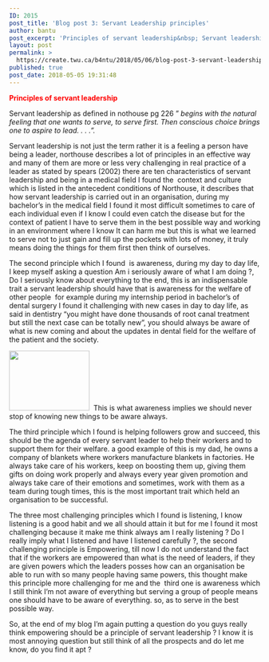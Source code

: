 ```yaml
---
ID: 2015
post_title: 'Blog post 3: Servant Leadership principles'
author: bantu
post_excerpt: 'Principles of servant leadership&nbsp; Servant leadership as defined in nothouse pg 226 &rdquo; begins with the natural feeling that one &hellip; <a href="https://create.twu.ca/b4ntu/2018/05/06/blog-post-3-servant-leadership-principles/"><span>Continue reading &gt;<span>Blog post 3: Servant Leadership principles</span></span></a>'
layout: post
permalink: >
  https://create.twu.ca/b4ntu/2018/05/06/blog-post-3-servant-leadership-principles/
published: true
post_date: 2018-05-05 19:31:48
---
```

<span style="color: #ff0000"><strong>Principles of servant leadership </strong></span>

Servant leadership as defined in nothouse pg 226 &#8221; <em>begins with the natural feeling that one wants to </em><em>serve, to serve first. Then conscious choice brings one to aspire to </em><em>lead. . . .&#8221;.</em>

Servant leadership is not just the term rather it is a feeling a person have being a leader, northouse describes a lot of principles in an effective way and many of them are more or less very challenging in real practice of a leader as stated by spears (2002) there are ten characteristics of servant leadership and being in a medical field I found the  context and culture which is listed in the antecedent conditions of Northouse, it describes that how servant leadership is carried out in an organisation, during my bachelor&#8217;s in the medical field I found it most difficult sometimes to care of each individual even if I know I could even catch the disease but for the context of patient I have to serve them in the best possible way and working in an environment where I know It can harm me but this is what we learned to serve not to just gain and fill up the pockets with lots of money, it truly means doing the things for them first then think of ourselves.

The second principle which I found  is awareness, during my day to day life, I keep myself asking a question Am i seriously aware of what I am doing ?, Do I seriously know about everything to the end, this is an indispensable trait a servant leadership should have that is awareness for the welfare of other people  for example during my internship period in bachelor&#8217;s of dental surgery I found it challenging with new cases in day to day life, as said in dentistry &#8220;you might have done thousands of root canal treatment but still the next case can be totally new&#8221;, you should always be aware of what is new coming and about the updates in dental field for the welfare of the patient and the society.

<img class="" src="https://images.unsplash.com/photo-1494178270175-e96de2971df9?ixlib=rb-0.3.5&amp;q=80&amp;fm=jpg&amp;crop=entropy&amp;cs=tinysrgb&amp;w=400&amp;fit=max&amp;ixid=eyJhcHBfaWQiOjM1Nzl9&amp;s=c3ebe06c1a99e3a8d7326e13948f97db" width="161" height="120" />  This is what awareness implies we should never stop of knowing new things to be aware always.

The third principle which I found is helping followers grow and succeed, this should be the agenda of every servant leader to help their workers and to support them for their welfare. a good example of this is my dad, he owns a company of blankets where workers manufacture blankets in factories. He always take care of his workers, keep on boosting them up, giving them gifts on doing work properly and always every year given promotion and always take care of their emotions and sometimes, work with them as a team during tough times, this is the most important trait which held an organisation to be successful.

The three most challenging principles which I found is listening, I know listening is a good habit and we all should attain it but for me I found it most challenging because it make me think always am I really listening ? Do I really imply what I listened and have I listened carefully ?, the second challenging principle is Empowering, till now I do not understand the fact that if the workers are empowered than what is the need of leaders, if they are given powers which the leaders posses how can an organisation be able to run with so many people having same powers, this thought make this principle more challenging for me and the  third one is awareness which I still think I&#8217;m not aware of everything but serving a group of people means one should have to be aware of everything. so, as to serve in the best possible way.

So, at the end of my blog I&#8217;m again putting a question do you guys really think empowering should be a principle of servant leadership ? I know it is most annoying question but still think of all the prospects and do let me know, do you find it apt ?

&nbsp;